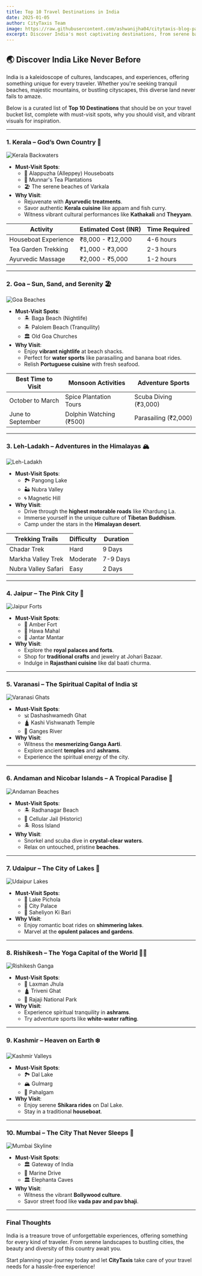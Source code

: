 ```yaml
---
title: Top 10 Travel Destinations in India
date: 2025-01-05
author: CityTaxis Team
image: https://raw.githubusercontent.com/ashwanijha04/citytaxis-blog-page/main/images/top-10-places-to-travel-in-india.jpg
excerpt: Discover India's most captivating destinations, from serene backwaters to vibrant cities, for your next unforgettable adventure.
---
```


## 🌏 **Discover India Like Never Before**

India is a kaleidoscope of cultures, landscapes, and experiences, offering something unique for every traveler. Whether you're seeking tranquil beaches, majestic mountains, or bustling cityscapes, this diverse land never fails to amaze.

Below is a curated list of **Top 10 Destinations** that should be on your travel bucket list, complete with must-visit spots, why you should visit, and vibrant visuals for inspiration.

---

### **1. Kerala – God’s Own Country** 🌴
![Kerala Backwaters](https://raw.githubusercontent.com/ashwanijha04/citytaxis-blog-page/main/images/kerela.jpg)
- **Must-Visit Spots**: 
  - 🌊 Alappuzha (Alleppey) Houseboats
  - 🌄 Munnar's Tea Plantations
  - 🏖️ The serene beaches of Varkala
- **Why Visit**: 
  - Rejuvenate with **Ayurvedic treatments**.
  - Savor authentic **Kerala cuisine** like appam and fish curry.
  - Witness vibrant cultural performances like **Kathakali** and **Theyyam**.

| Activity               | Estimated Cost (INR) | Time Required  |
|------------------------|----------------------|----------------|
| Houseboat Experience   | ₹8,000 - ₹12,000    | 4-6 hours      |
| Tea Garden Trekking    | ₹1,000 - ₹3,000     | 2-3 hours      |
| Ayurvedic Massage      | ₹2,000 - ₹5,000     | 1-2 hours      |

---

### **2. Goa – Sun, Sand, and Serenity** 🏖️
![Goa Beaches](https://raw.githubusercontent.com/ashwanijha04/citytaxis-blog-page/main/images/goa.jpg)
- **Must-Visit Spots**: 
  - 🏝️ Baga Beach (Nightlife)
  - 🏝️ Palolem Beach (Tranquility)
  - 🏛️ Old Goa Churches
- **Why Visit**: 
  - Enjoy **vibrant nightlife** at beach shacks.
  - Perfect for **water sports** like parasailing and banana boat rides.
  - Relish **Portuguese cuisine** with fresh seafood.

| Best Time to Visit | Monsoon Activities        | Adventure Sports       |
|--------------------|---------------------------|-------------------------|
| October to March  | Spice Plantation Tours    | Scuba Diving (₹3,000)  |
| June to September | Dolphin Watching (₹500)   | Parasailing (₹2,000)   |

---

### **3. Leh-Ladakh – Adventures in the Himalayas** 🏔️
![Leh-Ladakh](https://raw.githubusercontent.com/ashwanijha04/citytaxis-blog-page/main/images/ladakh.jpg)
- **Must-Visit Spots**: 
  - 🏞️ Pangong Lake
  - 🏜️ Nubra Valley
  - 🌀 Magnetic Hill
- **Why Visit**: 
  - Drive through the **highest motorable roads** like Khardung La.
  - Immerse yourself in the unique culture of **Tibetan Buddhism**.
  - Camp under the stars in the **Himalayan desert**.

| Trekking Trails     | Difficulty  | Duration         |
|---------------------|-------------|------------------|
| Chadar Trek         | Hard        | 9 Days           |
| Markha Valley Trek  | Moderate    | 7-9 Days         |
| Nubra Valley Safari | Easy        | 2 Days           |

---

### **4. Jaipur – The Pink City** 🏰
![Jaipur Forts](https://raw.githubusercontent.com/ashwanijha04/citytaxis-blog-page/main/images/jaipur.jpg)
- **Must-Visit Spots**: 
  - 🏰 Amber Fort
  - 🏯 Hawa Mahal
  - 🔭 Jantar Mantar
- **Why Visit**: 
  - Explore the **royal palaces and forts**.
  - Shop for **traditional crafts** and jewelry at Johari Bazaar.
  - Indulge in **Rajasthani cuisine** like dal baati churma.

---

### **5. Varanasi – The Spiritual Capital of India** 🕉️
![Varanasi Ghats](https://raw.githubusercontent.com/ashwanijha04/citytaxis-blog-page/main/images/varanasi.jpg)
- **Must-Visit Spots**: 
  - 🕉️ Dashashwamedh Ghat
  - 🛕 Kashi Vishwanath Temple
  - 🌊 Ganges River
- **Why Visit**: 
  - Witness the **mesmerizing Ganga Aarti**.
  - Explore ancient **temples** and **ashrams**.
  - Experience the spiritual energy of the city.

---

### **6. Andaman and Nicobar Islands – A Tropical Paradise** 🌊
![Andaman Beaches](https://via.placeholder.com/800x400)
- **Must-Visit Spots**: 
  - 🏝️ Radhanagar Beach
  - 🌿 Cellular Jail (Historic)
  - 🏝️ Ross Island
- **Why Visit**: 
  - Snorkel and scuba dive in **crystal-clear waters**.
  - Relax on untouched, pristine **beaches**.

---

### **7. Udaipur – The City of Lakes** 🛶
![Udaipur Lakes](https://via.placeholder.com/800x400)
- **Must-Visit Spots**: 
  - 🛶 Lake Pichola
  - 🏰 City Palace
  - 🌺 Saheliyon Ki Bari
- **Why Visit**: 
  - Enjoy romantic boat rides on **shimmering lakes**.
  - Marvel at the **opulent palaces and gardens**.

---

### **8. Rishikesh – The Yoga Capital of the World** 🧘‍♂️
![Rishikesh Ganga](https://via.placeholder.com/800x400)
- **Must-Visit Spots**: 
  - 🌉 Laxman Jhula
  - 🛕 Triveni Ghat
  - 🌿 Rajaji National Park
- **Why Visit**: 
  - Experience spiritual tranquility in **ashrams**.
  - Try adventure sports like **white-water rafting**.

---

### **9. Kashmir – Heaven on Earth** ❄️
![Kashmir Valleys](https://via.placeholder.com/800x400)
- **Must-Visit Spots**: 
  - 🏞️ Dal Lake
  - 🏔️ Gulmarg
  - 🌺 Pahalgam
- **Why Visit**: 
  - Enjoy serene **Shikara rides** on Dal Lake.
  - Stay in a traditional **houseboat**.

---

### **10. Mumbai – The City That Never Sleeps** 🌆
![Mumbai Skyline](https://via.placeholder.com/800x400)
- **Must-Visit Spots**: 
  - 🏛️ Gateway of India
  - 🌉 Marine Drive
  - 🏛️ Elephanta Caves
- **Why Visit**: 
  - Witness the vibrant **Bollywood culture**.
  - Savor street food like **vada pav and pav bhaji**.

---

### **Final Thoughts**
India is a treasure trove of unforgettable experiences, offering something for every kind of traveler. From serene landscapes to bustling cities, the beauty and diversity of this country await you.

Start planning your journey today and let **CityTaxis** take care of your travel needs for a hassle-free experience!
